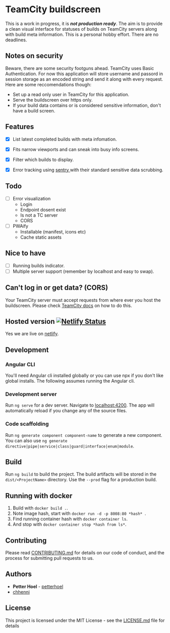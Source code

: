 # TeamCity buildscreen
This is a work in progress, it is **_not production ready_**. The aim is to provide a clean visual interface for statuses of builds on TeamCity servers along with build meta information. This is a personal hobby effort. There are no deadlines.

## Notes on security
Beware, there are some security footguns ahead. TeamCity uses Basic Authentication. For now this application will store username and passord in session storage as an encoded string and send it along with every request. Here are some reccomendations though:
- Set up a read only user in TeamCity for this application.
- Serve the buildscreen over https only.
- If your build data contains or is considered sensitive information, don't have a build screen.

## Features
- [x] List latest completed builds with meta infomation.
- [x] Fits narrow viewports and can sneak into busy info screens.
- [x] Filter which builds to display.
- [x] Error tracking using [sentry ](https://sentry.io/) with their standard sensitive data scrubbing.


## Todo
- [ ] Error visualization
    - Login
    - Endpoint dosent exist
    - Is not a TC server
    - CORS
- [ ] PWAify
    - Installable (manifest, icons etc)
    - Cache static assets

## Nice to have
- [ ] Running builds indicator.
- [ ] Multiple server support (remember by localhost and easy to swap).

## Can't log in or get data? (CORS)
Your TeamCity server must accept requests from where ever you host the buildscreen. Please check [TeamCity docs](https://confluence.jetbrains.com/display/TCD18/REST+API#RESTAPI-CORSSupport) on how to do this.

## Hosted version [![Netlify Status](https://api.netlify.com/api/v1/badges/ad6c1e2f-621d-4c6d-b9e8-77ee005f8294/deploy-status)](https://app.netlify.com/sites/buildscreen/deploys)
Yes we are live on [netlify](https://buildscreen.netlify.com/).

## Development

### Angular CLI
You'll need Angular cli installed globally or you can use npx if you don't like global installs. The following assumes running the Angular cli.

### Development server
Run `ng serve` for a dev server. Navigate to [localhost:4200](http://localhost:4200/). The app will automatically reload if you change any of the source files.

### Code scaffolding
Run `ng generate component component-name` to generate a new component. You can also use `ng generate directive|pipe|service|class|guard|interface|enum|module`.

## Build
Run `ng build` to build the project. The build artifacts will be stored in the `dist/<ProjectName>` directory. Use the `--prod` flag for a production build.

## Running with docker
1. Build with `docker build .`.
1. Note image hash, start with `docker run -d -p 8008:80 *hash* `.
1. Find running container hash with `docker container ls`.
1. And stop with `docker container stop *hash from ls*`.

## Contributing
Please read [CONTRIBUTING.md](CONTRIBUTING.md) for details on our code of conduct, and the process for submitting pull requests to us.

## Authors
* **Petter Hoel** - [petterhoel](https://github.com/petterhoel/)
* [chhenni](https://github.com/chhenni)

## License
This project is licensed under the MIT License - see the [LICENSE.md](LICENSE.md) file for details